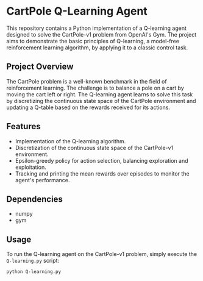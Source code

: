 # CartPole Q-Learning Agent

This repository contains a Python implementation of a Q-learning agent designed to solve the CartPole-v1 problem from OpenAI's Gym. The project aims to demonstrate the basic principles of Q-learning, a model-free reinforcement learning algorithm, by applying it to a classic control task.

## Project Overview

The CartPole problem is a well-known benchmark in the field of reinforcement learning. The challenge is to balance a pole on a cart by moving the cart left or right. The Q-learning agent learns to solve this task by discretizing the continuous state space of the CartPole environment and updating a Q-table based on the rewards received for its actions.

## Features

- Implementation of the Q-learning algorithm.
- Discretization of the continuous state space of the CartPole-v1 environment.
- Epsilon-greedy policy for action selection, balancing exploration and exploitation.
- Tracking and printing the mean rewards over episodes to monitor the agent's performance.

## Dependencies

- numpy
- gym

## Usage

To run the Q-learning agent on the CartPole-v1 problem, simply execute the `Q-learning.py` script:

```bash
python Q-learning.py
